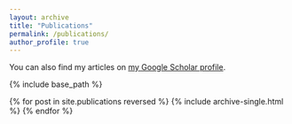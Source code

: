 ```yaml
---
layout: archive
title: "Publications"
permalink: /publications/
author_profile: true
---
```



You can also find my articles on [my Google Scholar profile](https://scholar.google.com/citations?user=6Zpd1esAAAAJ&hl=en).

{% include base_path %}

{% for post in site.publications reversed %}
  {% include archive-single.html %}
{% endfor %}
